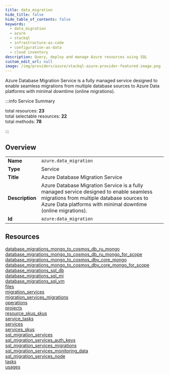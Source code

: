 ```yaml
---
title: data_migration
hide_title: false
hide_table_of_contents: false
keywords:
  - data_migration
  - azure
  - stackql
  - infrastructure-as-code
  - configuration-as-data
  - cloud inventory
description: Query, deploy and manage Azure resources using SQL
custom_edit_url: null
image: /img/providers/azure/stackql-azure-provider-featured-image.png
---
```


Azure Database Migration Service is a fully managed service designed to enable seamless migrations from multiple database sources to Azure Data platforms with minimal downtime (online migrations).  
    
:::info Service Summary

<div class="row">
<div class="providerDocColumn">
<span>total resources:&nbsp;<b>23</b></span><br />
<span>total selectable resources:&nbsp;<b>22</b></span><br />
<span>total methods:&nbsp;<b>78</b></span><br />
</div>
</div>

:::

## Overview
<table><tbody>
<tr><td><b>Name</b></td><td><code>azure.data_migration</code></td></tr>
<tr><td><b>Type</b></td><td>Service</td></tr>
<tr><td><b>Title</b></td><td>Azure Database Migration Service</td></tr>
<tr><td><b>Description</b></td><td>Azure Database Migration Service is a fully managed service designed to enable seamless migrations from multiple database sources to Azure Data platforms with minimal downtime (online migrations).</td></tr>
<tr><td><b>Id</b></td><td><code>azure:data_migration</code></td></tr>
</tbody></table>

## Resources
<div class="row">
<div class="providerDocColumn">
<a href="/providers/azure/data_migration/database_migrations_mongo_to_cosmos_db_ru_mongo/">database_migrations_mongo_to_cosmos_db_ru_mongo</a><br />
<a href="/providers/azure/data_migration/database_migrations_mongo_to_cosmos_db_ru_mongo_for_scope/">database_migrations_mongo_to_cosmos_db_ru_mongo_for_scope</a><br />
<a href="/providers/azure/data_migration/database_migrations_mongo_to_cosmos_dbv_core_mongo/">database_migrations_mongo_to_cosmos_dbv_core_mongo</a><br />
<a href="/providers/azure/data_migration/database_migrations_mongo_to_cosmos_dbv_core_mongo_for_scope/">database_migrations_mongo_to_cosmos_dbv_core_mongo_for_scope</a><br />
<a href="/providers/azure/data_migration/database_migrations_sql_db/">database_migrations_sql_db</a><br />
<a href="/providers/azure/data_migration/database_migrations_sql_mi/">database_migrations_sql_mi</a><br />
<a href="/providers/azure/data_migration/database_migrations_sql_vm/">database_migrations_sql_vm</a><br />
<a href="/providers/azure/data_migration/files/">files</a><br />
<a href="/providers/azure/data_migration/migration_services/">migration_services</a><br />
<a href="/providers/azure/data_migration/migration_services_migrations/">migration_services_migrations</a><br />
<a href="/providers/azure/data_migration/operations/">operations</a><br />
<a href="/providers/azure/data_migration/projects/">projects</a><br />
</div>
<div class="providerDocColumn">
<a href="/providers/azure/data_migration/resource_skus_skus/">resource_skus_skus</a><br />
<a href="/providers/azure/data_migration/service_tasks/">service_tasks</a><br />
<a href="/providers/azure/data_migration/services/">services</a><br />
<a href="/providers/azure/data_migration/services_skus/">services_skus</a><br />
<a href="/providers/azure/data_migration/sql_migration_services/">sql_migration_services</a><br />
<a href="/providers/azure/data_migration/sql_migration_services_auth_keys/">sql_migration_services_auth_keys</a><br />
<a href="/providers/azure/data_migration/sql_migration_services_migrations/">sql_migration_services_migrations</a><br />
<a href="/providers/azure/data_migration/sql_migration_services_monitoring_data/">sql_migration_services_monitoring_data</a><br />
<a href="/providers/azure/data_migration/sql_migration_services_node/">sql_migration_services_node</a><br />
<a href="/providers/azure/data_migration/tasks/">tasks</a><br />
<a href="/providers/azure/data_migration/usages/">usages</a><br />
</div>
</div>
